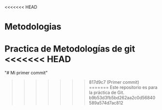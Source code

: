 <<<<<<< HEAD
# Metodologias
Practica de Metodologías de git
<<<<<<< HEAD
=======
"# Mi primer commit" 
>>>>>>> 817d9c7 (Primer commit)
=======
Este repositorio es para la práctica de Git.
>>>>>>> b9b53d3fb5bd262aa2c0d56840589a574d7ac812

